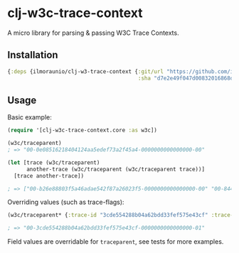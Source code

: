 # clj-w3c-trace-context

A micro library for parsing & passing W3C Trace Contexts.

## Installation

```clojure
{:deps {ilmoraunio/clj-w3-trace-context {:git/url "https://github.com/ilmoraunio/clj-w3c-trace-context"
                                         :sha "d7e2e49f047d00832016868d0eda0913f78556d0"}}}
```

## Usage

Basic example:

```clojure
(require '[clj-w3c-trace-context.core :as w3c])

(w3c/traceparent)
; => "00-0e08516218404124aa5edef73a2f45a4-0000000000000000-00"

(let [trace (w3c/traceparent)
      another-trace (w3c/traceparent (w3c/traceparent trace))]
  [trace another-trace])

; => ["00-b26e88803f5a46adae542f87a26023f5-0000000000000000-00" "00-844cea87d30a44e1b7a7329653fa731c-b0a078895360ef64-00"]
```

Overriding values (such as trace-flags):

```clojure
(w3c/traceparent* {:trace-id "3cde554288b04a62bdd33fef575e43cf" :trace-flags "01"})

; => "00-3cde554288b04a62bdd33fef575e43cf-0000000000000000-01"
```

Field values are overridable for `traceparent`, see tests for more examples.
